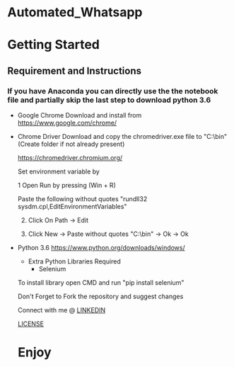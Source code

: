 # Automated_Whatsapp

# Getting Started

## Requirement and Instructions

### If you have Anaconda you can directly use the the notebook file and partially skip the last step to download python 3.6

* Google Chrome
     Download and install from    https://www.google.com/chrome/
* Chrome Driver
  Download and copy the chromedriver.exe file to "C:\bin" (Create folder if not already present)
  
  https://chromedriver.chromium.org/
  
  Set environment variable by
  
  1 Open Run by pressing (Win + R)
  
     Paste the following without quotes "rundll32 sysdm.cpl,EditEnvironmentVariables"
     
  2. Click On Path -> Edit
  
  3. Click New -> Paste without quotes "C:\bin" -> Ok -> Ok
 
* Python 3.6
  https://www.python.org/downloads/windows/
  * Extra Python Libraries Required
    * Selenium
    
   To install library open CMD and run
   "pip install selenium"
    
    
    Don't Forget to Fork the repository and suggest changes
    
    Connect with me @ [LINKEDIN](https://www.linkedin.com/in/aryan-mehrotra-9a71b873/)
    
    [LICENSE](https://github.com/mehrotra234/Automated_Whatsapp/blob/master/LICENSE)
    # Enjoy
    
 
